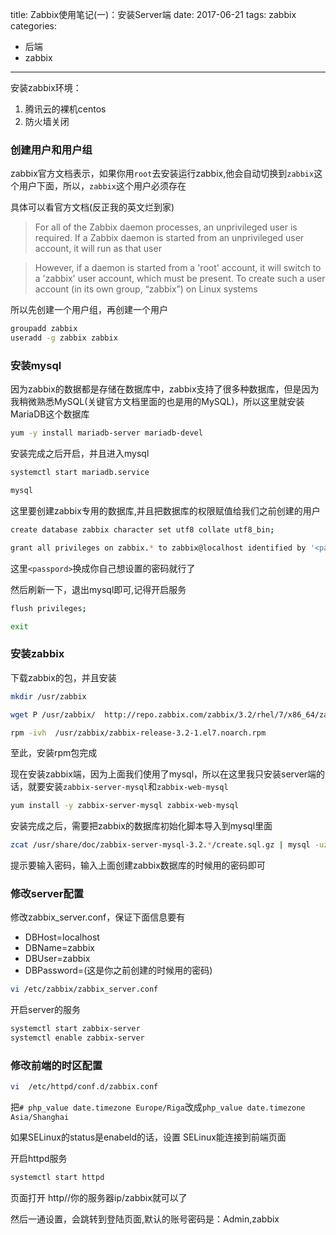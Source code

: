 title: Zabbix使用笔记(一)：安装Server端
date:  2017-06-21
tags: zabbix
categories: 
   - 后端
   - zabbix   
------

安装zabbix环境：

1. 腾讯云的裸机centos
2. 防火墙关闭

### 创建用户和用户组 ###

zabbix官方文档表示，如果你用`root`去安装运行zabbix,他会自动切换到`zabbix`这个用户下面，所以，`zabbix`这个用户必须存在

具体可以看官方文档(反正我的英文烂到家)

> For all of the Zabbix daemon processes, an unprivileged user is required. If a Zabbix daemon is started from an unprivileged user account, it will run as that user

>However, if a daemon is started from a 'root' account, it will switch to a 'zabbix' user account, which must be present. To create such a user account (in its own group, “zabbix”) on Linux systems

所以先创建一个用户组，再创建一个用户

``` bash
groupadd zabbix
useradd -g zabbix zabbix
```


### 安装mysql ###

因为zabbix的数据都是存储在数据库中，zabbix支持了很多种数据库，但是因为我稍微熟悉MySQL(关键官方文档里面的也是用的MySQL)，所以这里就安装MariaDB这个数据库

``` bash
yum -y install mariadb-server mariadb-devel
```

安装完成之后开启，并且进入mysql

``` bash
systemctl start mariadb.service

mysql
```

这里要创建zabbix专用的数据库,并且把数据库的权限赋值给我们之前创建的用户

``` bash
create database zabbix character set utf8 collate utf8_bin;

grant all privileges on zabbix.* to zabbix@localhost identified by '<password>';
```

这里`<passpord>`换成你自己想设置的密码就行了

然后刷新一下，退出mysql即可,记得开启服务

``` bash
flush privileges;

exit
```

### 安装zabbix ###


下载zabbix的包，并且安装


``` bash
mkdir /usr/zabbix

wget P /usr/zabbix/  http://repo.zabbix.com/zabbix/3.2/rhel/7/x86_64/zabbix-release-3.2-1.el7.noarch.rpm

rpm -ivh  /usr/zabbix/zabbix-release-3.2-1.el7.noarch.rpm
```

至此，安装rpm包完成

现在安装zabbix端，因为上面我们使用了mysql，所以在这里我只安装server端的话，就要安装`zabbix-server-mysql`和`zabbix-web-mysql`


``` bash
yum install -y zabbix-server-mysql zabbix-web-mysql
```

安装完成之后，需要把zabbix的数据库初始化脚本导入到mysql里面

``` bash
zcat /usr/share/doc/zabbix-server-mysql-3.2.*/create.sql.gz | mysql -uzabbix -p zabbix
```

提示要输入密码，输入上面创建zabbix数据库的时候用的密码即可

### 修改server配置 ###

修改zabbix_server.conf，保证下面信息要有

- DBHost=localhost
- DBName=zabbix
- DBUser=zabbix
- DBPassword=<password>(这是你之前创建的时候用的密码)

``` bash
vi /etc/zabbix/zabbix_server.conf
```

开启server的服务

``` bash
systemctl start zabbix-server
systemctl enable zabbix-server
```

### 修改前端的时区配置 ###

``` bash
vi  /etc/httpd/conf.d/zabbix.conf
```

把`# php_value date.timezone Europe/Riga`改成`php_value date.timezone Asia/Shanghai`


如果SELinux的status是enabeld的话，设置 SELinux能连接到前端页面

开启httpd服务

``` bash
systemctl start httpd
```

页面打开 http//你的服务器ip/zabbix就可以了

然后一通设置，会跳转到登陆页面,默认的账号密码是：Admin,zabbix
